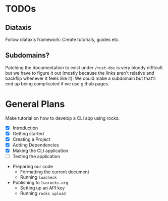 # TODOs

## Diataxis

Follow diataxis framework:
Create tutorials, guides etc.

## Subdomains?

Patching the documentation to exist under `/rust-doc` is very bloody difficult
but we have to figure it out (mostly because the links aren't relative and
backflip whenever it feels like it). We could make a subdomain but that'll end
up being complicated if we use github pages.

# General Plans

Make tutorial on how to develop a CLI app using rocks.

- [x] Introduction
- [x] Getting started
- [x] Creating a Project
- [x] Adding Dependencies
- [x] Making the CLI application
- [ ] Testing the application
- Preparing our code
    - Formatting the current document
    - Running `luacheck`
- Publishing to `luarocks.org`
    - Setting up an API key
    - Running `rocks upload`
